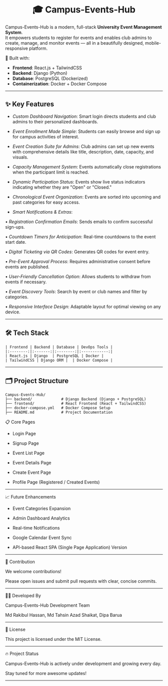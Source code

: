 <h1 align="center"> 🎓 Campus-Events-Hub </h1>

Campus-Events-Hub is a modern, full-stack **University Event Management System**.  
It empowers students to register for events and enables club admins to create, manage, and monitor events —  all in a beautifully designed, mobile-responsive platform.

🚀 Built with:  
- **Frontend**: React.js + TailwindCSS  
- **Backend**: Django (Python)  
- **Database**: PostgreSQL (Dockerized)  
- **Containerization**: Docker + Docker Compose  

---

## ✨ Key Features

- *Custom Dashboard Navigation*:
Smart login directs students and club admins to their personalized dashboards.

- *Event Enrollment Made Simple*:
Students can easily browse and sign up for campus activities of interest.

- *Event Creation Suite for Admins*:
Club admins can set up new events with comprehensive details like title, description, date, capacity, and visuals.

- *Capacity Management System*:
Events automatically close registrations when the participant limit is reached.

- *Dynamic Participation Status*:
Events show live status indicators indicating whether they are "Open" or "Closed."

- *Chronological Event Organization*:
Events are sorted into upcoming and past categories for easy access.

- *Smart Notifications & Extras*:

• *Registration Confirmation Emails*: Sends emails to confirm successful sign-ups.

• *Countdown Timers for Anticipation*: Real-time countdowns to the event start date.

• *Digital Ticketing via QR Codes*: Generates QR codes for event entry.

• *Pre-Event Approval Process*: Requires administrative consent before events are published.

• *User-Friendly Cancellation Option*: Allows students to withdraw from events if necessary.

• *Event Discovery Tools*: Search by event or club names and filter by categories.

• *Responsive Interface Design*: Adaptable layout for optimal viewing on any device.

---

## 🛠️ Tech Stack

```
| Frontend | Backend | Database | DevOps Tools |
|:--------:|:-------:|:--------:|:------------:|
| React.js | Django  | PostgreSQL | Docker |
| TailwindCSS | Django ORM |  | Docker Compose |
```
---

## 🗂️ Project Structure

```
Campus-Events-Hub/
├── backend/             # Django Backend (Django + PostgreSQL)
├── frontend/            # React Frontend (React + TailwindCSS)
├── docker-compose.yml   # Docker Compose Setup
├── README.md            # Project Documentation
```

📋 Core Pages

- Login Page

- Signup Page

- Event List Page

- Event Details Page

- Create Event Page

- Profile Page (Registered / Created Events)

---

📈 Future Enhancements

- Event Categories Expansion

- Admin Dashboard Analytics

- Real-time Notifications

- Google Calendar Event Sync

- API-based React SPA (Single Page Application) Version

---

🤝 Contribution 

We welcome contributions!

Please open issues and submit pull requests with clear, concise commits.

---

🧑‍💻 Developed By

Campus-Events-Hub Development Team

Md Rakibul Hassan, Md Tahsin Azad Shaikat, Dipa Barua

---

📄 License

This project is licensed under the MIT License.

---

🔥 Project Status

Campus-Events-Hub is actively under development and growing every day.

Stay tuned for more awesome updates!

---
